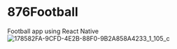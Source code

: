 # 876Football
Football app using React Native
![178582FA-9CFD-4E2B-88F0-9B2A858A4233_1_105_c](https://github.com/tumekie1999/876Football/assets/89099469/4ae2a7e9-b55d-4cfe-8f92-bbea58dc0987)
